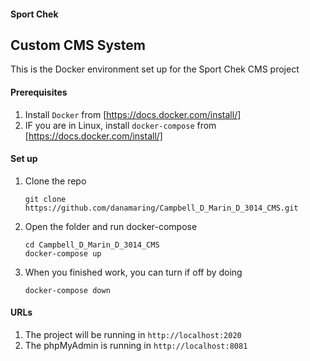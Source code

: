 #### Sport Chek
## Custom CMS System
This is the Docker environment set up for the Sport Chek CMS project


#### Prerequisites
1. Install `Docker` from [https://docs.docker.com/install/] 
2. IF you are in Linux, install `docker-compose` from [https://docs.docker.com/install/]


#### Set up
1. Clone the repo
   ```
   git clone https://github.com/danamaring/Campbell_D_Marin_D_3014_CMS.git
   ```
2. Open the folder and run docker-compose
   ```
   cd Campbell_D_Marin_D_3014_CMS
   docker-compose up
   ```
3. When you finished work, you can turn if off by doing 
   ```
   docker-compose down
   ```

#### URLs
1. The project will be running in `http://localhost:2020`
2. The phpMyAdmin is running in `http://localhost:8081`